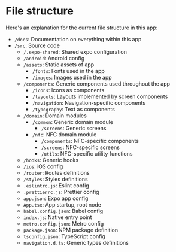 # File structure

Here's an explanation for the current file structure in this app:

- `/docs`: Documentation on everything within this app
- `/src`: Source code
  - `/.expo-shared`: Shared expo configuration
  - `/android`: Android config
  - `/assets`: Static assets of app
    - `/fonts`: Fonts used in the app
    - `/images`: Images used in the app
  - `/components`: Generic components used throughout the app
    - `/icons`: Icons as components
    - `/layouts`: Layouts implemented by screen components
    - `/navigation`: Navigation-specific components
    - `/typography`: Text as components
  - `/domain`: Domain modules
    - `/common`: Generic domain module
      - `/screens`: Generic screens
    - `/nfc`: NFC domain module
      - `/components`: NFC-specific components
      - `/screens`: NFC-specific screens
      - `/utils`: NFC-specific utility functions
  - `/hooks`: Generic hooks
  - `/ios`: iOS config
  - `/router`: Routes definitions
  - `/styles`: Styles definitions
  - `.eslintrc.js`: Eslint config
  - `.prettierrc.js`: Prettier config
  - `app.json`: Expo app config
  - `App.tsx`: App startup, root node
  - `babel.config.json`: Babel config
  - `index.js`: Native entry point
  - `metro.config.json`: Metro config
  - `package.json`: NPM package definition
  - `tsconfig.json`: TypeScript config
  - `navigation.d.ts`: Generic types definitions
